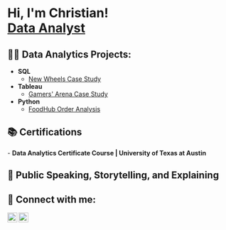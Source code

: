 <h1>Hi, I'm Christian! <br/><a href="https://github.com/christianfelton">Data Analyst</a>

<h2>👨‍💻 Data Analytics Projects:</h2>

- <b>SQL</b>
  - [New Wheels Case Study](https://github.com/christianfelton/SQL-Project)
- <b>Tableau</b>
  - [Gamers' Arena Case Study](https://github.com/christianfelton/Tableau-Projects)
- <b>Python</b>
  - [FoodHub Order Analysis](https://github.com/christianfelton/Python-Projects)
  
<h2>📚 Certifications</h2>
  - <b>Data Analytics Certificate Course | University of Texas at Austin </b>

  <h2>📝 Public Speaking, Storytelling, and Explaining </h2>
  
<h2> 🤳 Connect with me:</h2>

[<img align="left" alt="christianfelton | LinkedIn" width="22px" src="https://cdn.jsdelivr.net/npm/simple-icons@v3/icons/linkedin.svg" />][linkedin]
[<img align="left" alt="christianfelton | Instagram" width="22px" src="https://cdn.jsdelivr.net/npm/simple-icons@v3/icons/instagram.svg" />][instagram]

[instagram]: https://www.instagram.com/christianfelton/
[linkedin]: https://linkedin.com/in/christianfelton

<!--
**christianfelton/christianfelton** is a ✨ _special_ ✨ repository because its `README.md` (this file) appears on your GitHub profile.

Here are some ideas to get you started:

- 🔭 I’m currently working on ...
- 🌱 I’m currently learning ...
- 👯 I’m looking to collaborate on ...
- 🤔 I’m looking for help with ...
- 💬 Ask me about ...
- 📫 How to reach me: ...
- 😄 Pronouns: ...
- ⚡ Fun fact: ...
-->
